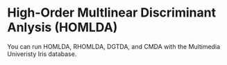 # High-Order Multlinear Discriminant Anlysis (HOMLDA)
You can run HOMLDA, RHOMLDA, DGTDA, and CMDA with the Multimedia Univeristy Iris database.
